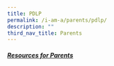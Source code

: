 ```yaml
---
title: PDLP
permalink: /i-am-a/parents/pdlp/
description: ""
third_nav_title: Parents
---
```

##### [Resources for Parents](https://sites.google.com/moe.edu.sg/spectra-student-info-hub/others/pld/resources-for-parents)